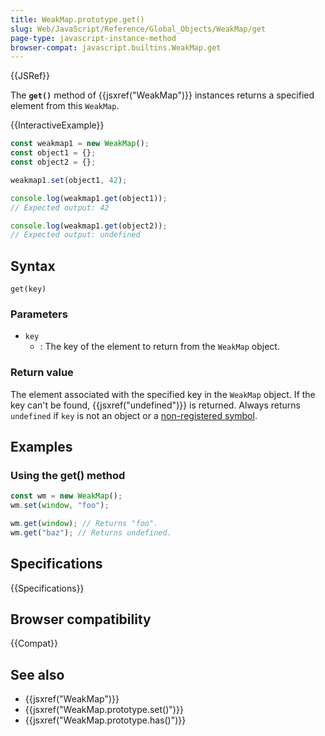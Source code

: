 ```yaml
---
title: WeakMap.prototype.get()
slug: Web/JavaScript/Reference/Global_Objects/WeakMap/get
page-type: javascript-instance-method
browser-compat: javascript.builtins.WeakMap.get
---
```


{{JSRef}}

The **`get()`** method of {{jsxref("WeakMap")}} instances returns a specified element from this `WeakMap`.

{{InteractiveExample}}

```js interactive-example
const weakmap1 = new WeakMap();
const object1 = {};
const object2 = {};

weakmap1.set(object1, 42);

console.log(weakmap1.get(object1));
// Expected output: 42

console.log(weakmap1.get(object2));
// Expected output: undefined

```

## Syntax

```js-nolint
get(key)
```

### Parameters

- `key`
  - : The key of the element to return from the `WeakMap` object.

### Return value

The element associated with the specified key in the `WeakMap` object. If
the key can't be found, {{jsxref("undefined")}} is returned. Always returns
`undefined` if `key` is not an object or a [non-registered symbol](/en-US/docs/Web/JavaScript/Reference/Global_Objects/Symbol#shared_symbols_in_the_global_symbol_registry).

## Examples

### Using the get() method

```js
const wm = new WeakMap();
wm.set(window, "foo");

wm.get(window); // Returns "foo".
wm.get("baz"); // Returns undefined.
```

## Specifications

{{Specifications}}

## Browser compatibility

{{Compat}}

## See also

- {{jsxref("WeakMap")}}
- {{jsxref("WeakMap.prototype.set()")}}
- {{jsxref("WeakMap.prototype.has()")}}

